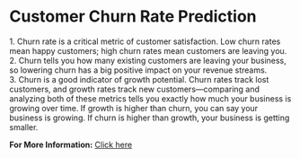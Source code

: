 <h1>Customer Churn Rate Prediction</h1>
1. Churn rate is a critical metric of customer satisfaction. Low churn rates mean happy customers; high churn rates mean customers are leaving you.<br>
2. Churn tells you how many existing customers are leaving your business, so lowering churn has a big positive impact on your revenue streams.<br>
3. Churn is a good indicator of growth potential. Churn rates track lost customers, and growth rates track new customers—comparing and analyzing 
both of these metrics tells you exactly how much your business is growing over time. If growth is higher than churn, you can say your business is growing. 
If churn is higher than growth, your business is getting smaller. <br>

**For More Information:** [Click here](https://github.com/atharvahatekar/Customer-Churn-Prediction/blob/main/Presentation.pdf)
